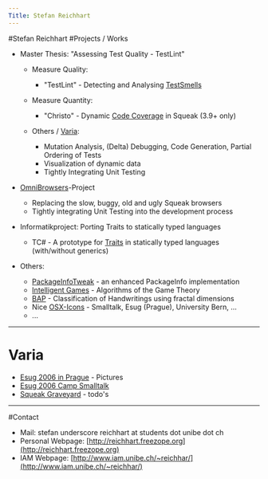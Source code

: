 ```yaml
---
Title: Stefan Reichhart
---
```

#Stefan Reichhart
#Projects / Works


-  Master Thesis: "Assessing Test Quality - TestLint"
	-  Measure Quality:
		-  "TestLint" - Detecting and Analysing [TestSmells](%base_url%/wiki/alumni/stefanreichhart/testsmells)

	-  Measure Quantity:
		-  "Christo" - Dynamic [Code Coverage](%base_url%/wiki/alumni/stefanreichhart/codecoverage) in Squeak (3.9\+ only)

	-  Others / [Varia](%base_url%/wiki/alumni/stefanreichhart/varia):
		-  Mutation Analysis, (Delta) Debugging, Code Generation, Partial Ordering of Tests
		-  Visualization of dynamic data
		-  Tightly Integrating Unit Testing




-  [OmniBrowsers](%base_url%/wiki/alumni/stefanreichhart/omnibrowsers)-Project
	-  Replacing the slow, buggy, old and ugly  Squeak browsers
	-  Tightly integrating Unit Testing into the development process



-  Informatikproject: Porting Traits to statically typed languages
	-  TC# - A prototype for [Traits](%base_url%/research/traits) in statically typed languages (with/without generics)



-  Others:
	-  [PackageInfoTweak](%base_url%/wiki/alumni/stefanreichhart/packageinfotweak) - an enhanced PackageInfo implementation
	-  [Intelligent Games](http://www.squeaksource.com/IGLecture/) - Algorithms of the Game Theory 
	-  [BAP](http://reichhart.freezope.org/public_html/university_bern/bap) - Classification of Handwritings using fractal dimensions
	-  Nice [OSX-Icons](http://www.iam.unibe.ch/~reichhar/files/icons.zip) - Smalltalk, Esug (Prague), University Bern, ...
	-  ... 



---

# Varia

-  [Esug 2006 in Prague](http://www.iam.unibe.ch/~reichhar) - Pictures
-  [Esug 2006 Camp Smalltalk](%base_url%/wiki/alumni/stefanreichhart/esug2006campsmalltalk) 
-  [Squeak Graveyard](%base_url%/wiki/alumni/stefanreichhart/squeakgraveyard) - todo's


---

#Contact

-  Mail: stefan underscore reichhart at students dot unibe dot ch
-  Personal Webpage: [http://reichhart.freezope.org](http://reichhart.freezope.org)
-  IAM Webpage: [http://www.iam.unibe.ch/~reichhar/](http://www.iam.unibe.ch/~reichhar/)
